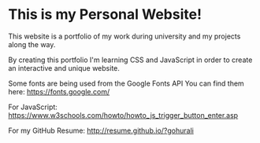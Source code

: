 # This is my Personal Website!

This website is a portfolio of my work during university and my projects along the way.

By creating this portfolio I'm learning CSS and JavaScript in order to create an interactive and unique website.

Some fonts are being used from the Google Fonts API
You can find them here: https://fonts.google.com/

For JavaScript:
https://www.w3schools.com/howto/howto_js_trigger_button_enter.asp

For my GitHub Resume: http://resume.github.io/?gohurali

